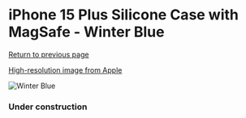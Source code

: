 # iPhone 15 Plus Silicone Case with MagSafe - Winter Blue

[Return to previous page](/iphone_15)

[High-resolution image from Apple](https://store.storeimages.cdn-apple.com/8756/as-images.apple.com/is/MT193?wid=4500&hei=4500&fmt=png)

<div style="width: 384px"><img src="/everyphone/MT193.png" alt="Winter Blue"></div>

### Under construction
